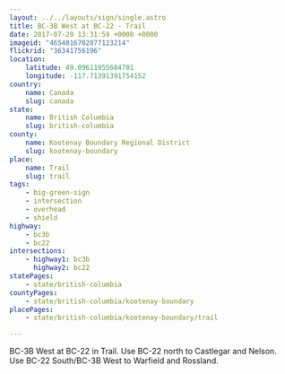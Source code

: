 ```yaml
---
layout: ../../layouts/sign/single.astro
title: BC-3B West at BC-22 - Trail
date: 2017-07-29 13:31:59 +0000 +0000
imageid: "4654016702877123214"
flickrid: "36341756196"
location:
    latitude: 49.09611955684701
    longitude: -117.71391391754152
country:
    name: Canada
    slug: canada
state:
    name: British Columbia
    slug: british-columbia
county:
    name: Kootenay Boundary Regional District
    slug: kootenay-boundary
place:
    name: Trail
    slug: trail
tags:
    - big-green-sign
    - intersection
    - overhead
    - shield
highway:
    - bc3b
    - bc22
intersections:
    - highway1: bc3b
      highway2: bc22
statePages:
    - state/british-columbia
countyPages:
    - state/british-columbia/kootenay-boundary
placePages:
    - state/british-columbia/kootenay-boundary/trail

---
```

BC-3B West at BC-22 in Trail.  Use BC-22 north to Castlegar and Nelson.  Use BC-22 South/BC-3B West to Warfield and Rossland.